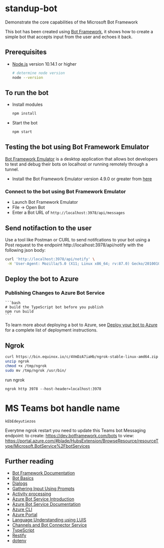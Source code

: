 # standup-bot

Demonstrate the core capabilities of the Microsoft Bot Framework

This bot has been created using [Bot Framework](https://dev.botframework.com), it shows how to create a simple bot that accepts input from the user and echoes it back.

## Prerequisites

- [Node.js](https://nodejs.org) version 10.14.1 or higher

    ```bash
    # determine node version
    node --version
    ```

## To run the bot

- Install modules

    ```bash
    npm install
    ```
- Start the bot

    ```bash
    npm start
    ```

## Testing the bot using Bot Framework Emulator

[Bot Framework Emulator](https://github.com/microsoft/botframework-emulator) is a desktop application that allows bot developers to test and debug their bots on localhost or running remotely through a tunnel.

- Install the Bot Framework Emulator version 4.9.0 or greater from [here](https://github.com/Microsoft/BotFramework-Emulator/releases)

### Connect to the bot using Bot Framework Emulator

- Launch Bot Framework Emulator
- File -> Open Bot
- Enter a Bot URL of `http://localhost:3978/api/messages`


## Send notifaction to the user

Use a tool like Postman or CURL to send notifcations to your bot using a Post request to the endpoint http://localhost:3978/api/notify with the following json body:

``` bash
curl 'http://localhost:3978/api/notify' \
 -H 'User-Agent: Mozilla/5.0 (X11; Linux x86_64; rv:87.0) Gecko/20100101 Firefox/87.0' -H 'Accept: text/html,application/xhtml+xml,application/xml;q=0.9,image/webp,*/*;q=0.8' -H 'Accept-Language: en-US,en;q=0.5' --compressed -H 'Content-Type: application/json' -H 'Origin: http://localhost:3978' -H 'DNT: 1' -H 'Connection: keep-alive' -H 'Upgrade-Insecure-Requests: 1' -H 'Sec-GPC: 1' -H 'Pragma: no-cache' -H 'Cache-Control: no-cache' --data-raw $'{ "Notification1": "this should be the first notification", \n  "Notification2": "this should be the second notification",\n  "Notification3": "this should be the LAST notification"}\n'
```


## Deploy the bot to Azure

### Publishing Changes to Azure Bot Service

    ```bash
    # build the TypeScript bot before you publish
    npm run build
    ```

To learn more about deploying a bot to Azure, see [Deploy your bot to Azure](https://aka.ms/azuredeployment) for a complete list of deployment instructions.

## Ngrok

```bash
curl https://bin.equinox.io/c/4VmDzA7iaHb/ngrok-stable-linux-amd64.zip --output /tmp/ngrok.zip
unzip ngrok
chmod +x /tmp/ngrok
sudo mv /tmp/ngrok /usr/bin/
```

run ngrok
```
ngrok http 3978 --host-header=localhost:3978
```

# MS Teams bot handle name

```
kEbEdeyutiezos
```

Everytme ngrok restart you need to update this Teams bot Messaging endpoint:
to create: https://dev.botframework.com/bots
to view: https://portal.azure.com/#blade/HubsExtension/BrowseResource/resourceType/Microsoft.BotService%2FbotServices
## Further reading

- [Bot Framework Documentation](https://docs.botframework.com)
- [Bot Basics](https://docs.microsoft.com/azure/bot-service/bot-builder-basics?view=azure-bot-service-4.0)
- [Dialogs](https://docs.microsoft.com/en-us/azure/bot-service/bot-builder-concept-dialog?view=azure-bot-service-4.0)
- [Gathering Input Using Prompts](https://docs.microsoft.com/en-us/azure/bot-service/bot-builder-prompts?view=azure-bot-service-4.0)
- [Activity processing](https://docs.microsoft.com/en-us/azure/bot-service/bot-builder-concept-activity-processing?view=azure-bot-service-4.0)
- [Azure Bot Service Introduction](https://docs.microsoft.com/azure/bot-service/bot-service-overview-introduction?view=azure-bot-service-4.0)
- [Azure Bot Service Documentation](https://docs.microsoft.com/azure/bot-service/?view=azure-bot-service-4.0)
- [Azure CLI](https://docs.microsoft.com/cli/azure/?view=azure-cli-latest)
- [Azure Portal](https://portal.azure.com)
- [Language Understanding using LUIS](https://docs.microsoft.com/en-us/azure/cognitive-services/luis/)
- [Channels and Bot Connector Service](https://docs.microsoft.com/en-us/azure/bot-service/bot-concepts?view=azure-bot-service-4.0)
- [TypeScript](https://www.typescriptlang.org)
- [Restify](https://www.npmjs.com/package/restify)
- [dotenv](https://www.npmjs.com/package/dotenv)
